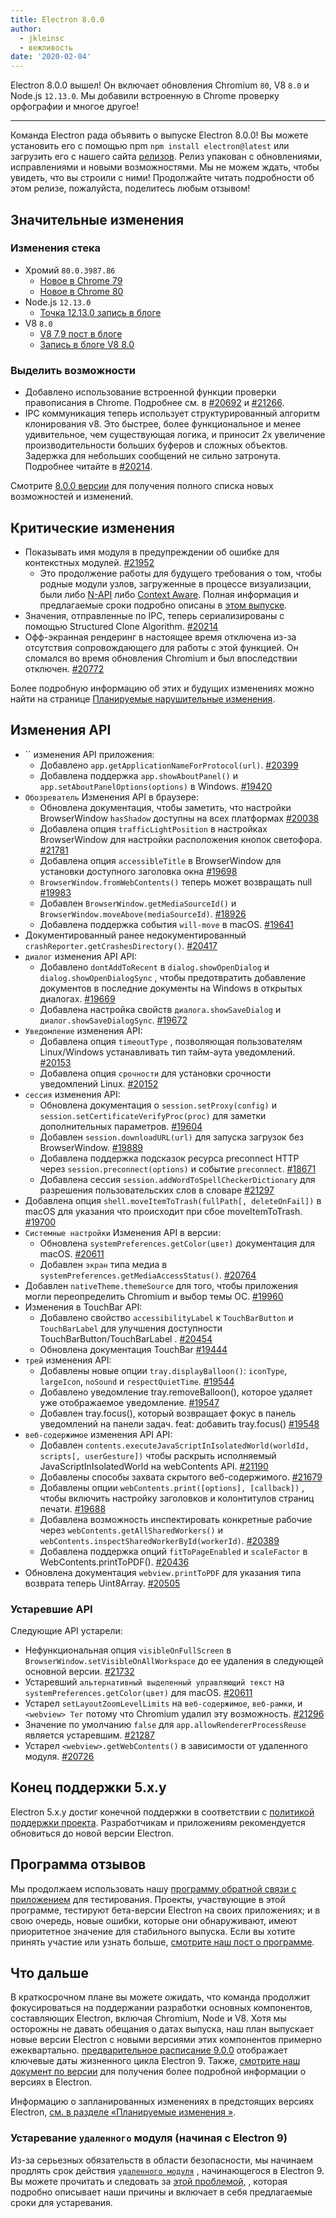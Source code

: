```yaml
---
title: Electron 8.0.0
author:
  - jkleinsc
  - вежливость
date: '2020-02-04'
---
```


Electron 8.0.0 вышел! Он включает обновления Chromium `80`, V8 `8.0` и Node.js `12.13.0`. Мы добавили встроенную в Chrome проверку орфографии и многое другое!

---

Команда Electron рада объявить о выпуске Electron 8.0.0! Вы можете установить его с помощью npm `npm install electron@latest` или загрузить его с нашего сайта [релизов](https://electronjs.org/releases/stable). Релиз упакован с обновлениями, исправлениями и новыми возможностями. Мы не можем ждать, чтобы увидеть, что вы строили с ними! Продолжайте читать подробности об этом релизе, пожалуйста, поделитесь любым отзывом!

## Значительные изменения

### Изменения стека
* Хромий `80.0.3987.86`
    * [Новое в Chrome 79](https://developers.google.com/web/updates/2019/12/nic79)
    * [Новое в Chrome 80](https://chromereleases.googleblog.com/2020/02/stable-channel-update-for-desktop.html)
* Node.js `12.13.0`
    * [Точка 12.13.0 запись в блоге](https://nodejs.org/en/blog/release/v12.13.0/)
* V8 `8.0`
    * [V8 7,9 пост в блоге](https://v8.dev/blog/v8-release-79)
    * [Запись в блоге V8 8.0](https://v8.dev/blog/v8-release-80)

### Выделить возможности
* Добавлено использование встроенной функции проверки правописания в Chrome. Подробнее см. в [#20692](https://github.com/electron/electron/pull/20692) и [#21266](https://github.com/electron/electron/pull/21266).
* IPC коммуникация теперь использует структурированный алгоритм клонирования v8. Это быстрее, более функциональное и менее удивительное, чем существующая логика, и приносит 2x увеличение производительности больших буферов и сложных объектов. Задержка для небольших сообщений не сильно затронута. Подробнее читайте в [#20214](https://github.com/electron/electron/pull/20214).

Смотрите [8.0.0 версии](https://github.com/electron/electron/releases/tag/v8.0.0) для получения полного списка новых возможностей и изменений.

## Критические изменения

* Показывать имя модуля в предупреждении об ошибке для контекстных модулей. [#21952](https://github.com/electron/electron/pull/21952)
    * Это продолжение работы для будущего требования о том, чтобы родные модули узлов, загруженные в процессе визуализации, были либо [N-API](https://nodejs.org/api/n-api.html) либо [Context Aware](https://nodejs.org/api/addons.html#addons_context_aware_addons). Полная информация и предлагаемые сроки подробно описаны в [этом выпуске](https://github.com/electron/electron/issues/18397).
* Значения, отправленные по IPC, теперь сериализированы с помощью Structured Clone Algorithm.  [#20214](https://github.com/electron/electron/pull/20214)
* Офф-экранная рендеринг в настоящее время отключена из-за отсутствия сопровождающего для работы с этой функцией.  Он сломался во время обновления Chromium и был впоследствии отключен. [#20772](https://github.com/electron/electron/issues/20772)

Более подробную информацию об этих и будущих изменениях можно найти на странице [Планируемые нарушительные изменения](https://github.com/electron/electron/blob/master/docs/breaking-changes.md).

## Изменения API
* `` изменения API приложения:
    * Добавлено `app.getApplicationNameForProtocol(url)`. [#20399](https://github.com/electron/electron/pull/20399)
    * Добавлена поддержка `app.showAboutPanel()` и `app.setAboutPanelOptions(options)` в Windows. [#19420](https://github.com/electron/electron/pull/19420)
* `Обозреватель` Изменения API в браузере:
    * Обновлена документация, чтобы заметить, что настройки BrowserWindow `hasShadow` доступны на всех платформах [#20038](https://github.com/electron/electron/pull/20038)
    * Добавлена опция `trafficLightPosition` в настройках BrowserWindow для настройки расположения кнопок светофора. [#21781](https://github.com/electron/electron/pull/21781)
    * Добавлена опция `accessibleTitle` в BrowserWindow для установки доступного заголовка окна [#19698](https://github.com/electron/electron/pull/19698)
    * `BrowserWindow.fromWebContents()` теперь может возвращать null [#19983](https://github.com/electron/electron/pull/19983)
    * Добавлен `BrowserWindow.getMediaSourceId()` и `BrowserWindow.moveAbove(mediaSourceId)`. [#18926](https://github.com/electron/electron/pull/18926)
    * Добавлена поддержка события `will-move` в macOS. [#19641](https://github.com/electron/electron/pull/19641)
* Документированный ранее недокументированный `crashReporter.getCrashesDirectory()`. [#20417](https://github.com/electron/electron/pull/20417)
* `диалог` изменения API API:
    * Добавлено `dontAddToRecent` в `dialog.showOpenDialog` и `dialog.showOpenDialogSync` , чтобы предотвратить добавление документов в последние документы на Windows в открытых диалогах. [#19669](https://github.com/electron/electron/pull/19669)
    * Добавлена настройка свойств `диалога.showSaveDialog` и `диалог.showSaveDialogSync`. [#19672](https://github.com/electron/electron/pull/19672)
* `Уведомление` изменения API:
    * Добавлена опция `timeoutType` , позволяющая пользователям Linux/Windows устанавливать тип тайм-аута уведомлений. [#20153](https://github.com/electron/electron/pull/20153)
    * Добавлена опция `срочности`  для установки срочности уведомлений Linux. [#20152](https://github.com/electron/electron/pull/20152)
* `сессия` изменения API:
    * Обновлена документация о `session.setProxy(config)` и `session.setCertificateVerifyProc(proc)` для заметки дополнительных параметров. [#19604](https://github.com/electron/electron/pull/19604)
    * Добавлен `session.downloadURL(url)` для запуска загрузок без BrowserWindow. [#19889](https://github.com/electron/electron/pull/19889)
    * Добавлена поддержка подсказок ресурса preconnect HTTP через `session.preconnect(options)` и событие `preconnect`. [#18671](http://github.com/electron/electron/pull/18671)
    * Добавлена сессия `session.addWordToSpellCheckerDictionary` для разрешения пользовательских слов в словаре [#21297](http://github.com/electron/electron/pull/21297)
* Добавлена опция `shell.moveItemToTrash(fullPath[, deleteOnFail])` в macOS для указания что происходит при сбое moveItemToTrash. [#19700](https://github.com/electron/electron/pull/19700)
* `Системные настройки` Изменения API в версии:
    * Обновлена `systemPreferences.getColor(цвет)` документация для macOS. [#20611](https://github.com/electron/electron/pull/20611)
    * Добавлен `экран` типа медиа в `systemPreferences.getMediaAccessStatus()`. [#20764](https://github.com/electron/electron/pull/20764)
* Добавлен `nativeTheme.themeSource` для того, чтобы приложения могли переопределить Chromium и выбор темы ОС. [#19960](https://github.com/electron/electron/pull/19960)
* Изменения в TouchBar API:
    * Добавлено свойство `accessibilityLabel` к `TouchBarButton` и `TouchBarLabel` для улучшения доступности TouchBarButton/TouchBarLabel . [#20454](https://github.com/electron/electron/pull/20454)
    * Обновлена документация TouchBar [#19444](https://github.com/electron/electron/pull/19444)
* `трей` изменения API:
    * Добавлены новые опции `tray.displayBalloon()`: `iconType`, `largeIcon`, `noSound` и `respectQuietTime`. [#19544](https://github.com/electron/electron/pull/19544)
    * Добавлено уведомление tray.removeBalloon(), которое удаляет уже отображаемое уведомление. [#19547](https://github.com/electron/electron/pull/19547)
    * Добавлен tray.focus(), который возвращает фокус в панель уведомлений на панели задач. feat: добавить tray.focus() [#19548](https://github.com/electron/electron/pull/19548)
* `веб-содержимое` изменения API API:
    * Добавлен `contents.executeJavaScriptInIsolatedWorld(worldId, scripts[, userGesture])` чтобы раскрыть исполняемый JavaScriptInIsolatedWorld на webContents API. [#21190](https://github.com/electron/electron/pull/21190)
    * Добавлены способы захвата скрытого веб-содержимого. [#21679](https://github.com/electron/electron/pull/21679)
    * Добавлены опции `webContents.print([options], [callback])` , чтобы включить настройку заголовков и колонтитулов страниц печати. [#19688](https://github.com/electron/electron/pull/19688)
    * Добавлена возможность инспектировать конкретные рабочие через `webContents.getAllSharedWorkers()` и `webContents.inspectSharedWorkerById(workerId)`. [#20389](https://github.com/electron/electron/pull/20389)
    * Добавлена поддержка опций `fitToPageEnabled` и `scaleFactor` в WebContents.printToPDF(). [#20436](https://github.com/electron/electron/pull/20436)
* Обновлена документация `webview.printToPDF` для указания типа возврата теперь Uint8Array. [#20505](https://github.com/electron/electron/pull/20505)

### Устаревшие API
Следующие API устарели:
* Нефункциональная опция `visibleOnFullScreen` в `BrowserWindow.setVisibleOnAllWorkspace` до ее удаления в следующей основной версии. [#21732](https://github.com/electron/electron/pull/21732)
* Устаревший `альтернативный выделенный управляющий текст` на `systemPreferences.getColor(цвет)` для macOS. [#20611](https://github.com/electron/electron/pull/20611)
* Устарел `setLayoutZoomLevelLimits` на `веб-содержимое`, `веб-рамки`, и `<webview> Тег` потому что Chromium удалил эту возможность. [#21296](https://github.com/electron/electron/pull/21296)
* Значение по умолчанию `false` для `app.allowRendererProcessReuse` является устаревшим. [#21287](https://github.com/electron/electron/pull/21287)
* Устарел `<webview>.getWebContents()` в зависимости от удаленного модуля. [#20726](https://github.com/electron/electron/pull/20726)

## Конец поддержки 5.x.y

Electron 5.x.y достиг конечной поддержки в соответствии с [политикой поддержки проекта](https://electronjs.org/docs/tutorial/support#supported-versions). Разработчикам и приложениям рекомендуется обновиться до новой версии Electron.

## Программа отзывов

Мы продолжаем использовать нашу [программу обратной связи с приложением](https://electronjs.org/blog/app-feedback-program) для тестирования. Проекты, участвующие в этой программе, тестируют бета-версии Electron на своих приложениях; и в свою очередь, новые ошибки, которые они обнаруживают, имеют приоритетное значение для стабильного выпуска. Если вы хотите принять участие или узнать больше, [смотрите наш пост о программе](https://electronjs.org/blog/app-feedback-program).

## Что дальше

В краткосрочном плане вы можете ожидать, что команда продолжит фокусироваться на поддержании разработки основных компонентов, составляющих Electron, включая Chromium, Node и V8. Хотя мы осторожны не давать обещания о датах выпуска, наш план выпускает новые версии Electron с новыми версиями этих компонентов примерно ежеквартально. [предварительное расписание 9.0.0](https://electronjs.org/docs/tutorial/electron-timelines) отображает ключевые даты жизненного цикла Electron 9. Также, [смотрите наш документ по версии](https://electronjs.org/docs/tutorial/electron-versioning) для получения более подробной информации о версиях в Electron.

Информацию о запланированных изменениях в предстоящих версиях Electron, [см. в разделе «Планируемые изменения »](https://github.com/electron/electron/blob/master/docs/breaking-changes.md).

### Устаревание `удаленного` модуля (начиная с Electron 9)
Из-за серьезных обязательств в области безопасности, мы начинаем продлять срок действия [`удаленного модуля`](https://www.electronjs.org/docs/api/remote) , начинающегося в Electron 9. Вы можете прочитать и следовать за [этой проблемой,](https://github.com/electron/electron/issues/21408) , которая подробно описывает наши причины и включает в себя предлагаемые сроки для устаревания.
